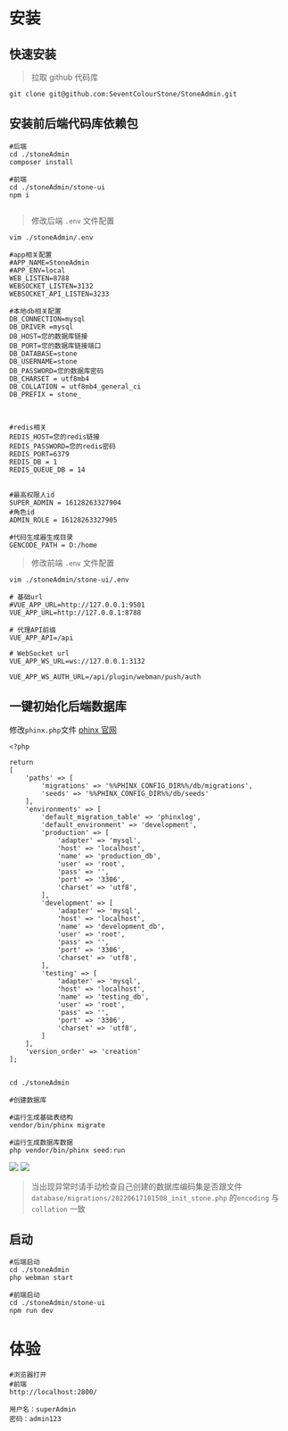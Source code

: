 # 安装


## 快速安装

> 拉取 github 代码库

```shell
git clone git@github.com:SeventColourStone/StoneAdmin.git
```

## 安装前后端代码库依赖包
```shell
#后端
cd ./stoneAdmin
composer install

#前端
cd ./stoneAdmin/stone-ui
npm i


```

> 修改后端 `.env` 文件配置

```shell
vim ./stoneAdmin/.env
```
```shell
#app相关配置
#APP_NAME=StoneAdmin
#APP_ENV=local
WEB_LISTEN=8788
WEBSOCKET_LISTEN=3132
WEBSOCKET_API_LISTEN=3233

#本地db相关配置
DB_CONNECTION=mysql
DB_DRIVER =mysql
DB_HOST=您的数据库链接
DB_PORT=您的数据库链接端口
DB_DATABASE=stone
DB_USERNAME=stone
DB_PASSWORD=您的数据库密码
DB_CHARSET = utf8mb4
DB_COLLATION = utf8mb4_general_ci
DB_PREFIX = stone_



#redis相关
REDIS_HOST=您的redis链接
REDIS_PASSWORD=您的redis密码
REDIS_PORT=6379
REDIS_DB = 1
REDIS_QUEUE_DB = 14


#最高权限人id
SUPER_ADMIN = 16128263327904
#角色id
ADMIN_ROLE = 16128263327905

#代码生成器生成目录
GENCODE_PATH = D:/home
```

> 修改前端 `.env` 文件配置

```shell
vim ./stoneAdmin/stone-ui/.env
```
```shell
# 基础url
#VUE_APP_URL=http://127.0.0.1:9501
VUE_APP_URL=http://127.0.0.1:8788

# 代理API前缀
VUE_APP_API=/api

# WebSocket url
VUE_APP_WS_URL=ws://127.0.0.1:3132

VUE_APP_WS_AUTH_URL=/api/plugin/webman/push/auth

```


## 一键初始化后端数据库

修改`phinx.php`文件
[phinx 官网](https://book.cakephp.org/phinx/0/en/contents.html) 

```shell
<?php

return
[
    'paths' => [
        'migrations' => '%%PHINX_CONFIG_DIR%%/db/migrations',
        'seeds' => '%%PHINX_CONFIG_DIR%%/db/seeds'
    ],
    'environments' => [
        'default_migration_table' => 'phinxlog',
        'default_environment' => 'development',
        'production' => [
            'adapter' => 'mysql',
            'host' => 'localhost',
            'name' => 'production_db',
            'user' => 'root',
            'pass' => '',
            'port' => '3306',
            'charset' => 'utf8',
        ],
        'development' => [
            'adapter' => 'mysql',
            'host' => 'localhost',
            'name' => 'development_db',
            'user' => 'root',
            'pass' => '',
            'port' => '3306',
            'charset' => 'utf8',
        ],
        'testing' => [
            'adapter' => 'mysql',
            'host' => 'localhost',
            'name' => 'testing_db',
            'user' => 'root',
            'pass' => '',
            'port' => '3306',
            'charset' => 'utf8',
        ]
    ],
    'version_order' => 'creation'
];


```

```shell
cd ./stoneAdmin

#创建数据库

#运行生成基础表结构
vendor/bin/phinx migrate

#运行生成数据库数据
php vendor/bin/phinx seed:run
```

![](https://s3.bmp.ovh/imgs/2023/03/11/041bf76588ec400f.jpg)
![](https://s3.bmp.ovh/imgs/2023/03/11/8c13f098716758d4.png)

> 当出现异常时请手动检查自己创建的数据库编码集是否跟文件 `database/migrations/20220617101508_init_stone.php` 的`encoding` 与 `collation` 一致


## 启动

```shell
#后端启动
cd ./stoneAdmin
php webman start 

#前端启动
cd ./stoneAdmin/stone-ui
npm run dev

```

# 体验

```shell
#浏览器打开
#前端
http://localhost:2800/

用户名：superAdmin
密码：admin123
```
